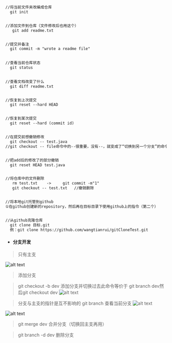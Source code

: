 ```txt

//将当前文件夹改编成仓库
  git init


//添加文件到仓库（文件修改后也用这个）
   git add readme.txt


//提交并备注
  git commit -m "wrote a readme file"
  

//查看当前仓库状态
  git status

  
//查看文档改变了什么 
  git diff readme.txt 


//恢复到上次提交
  git reset --hard HEAD 


//恢复到某次提交
  git reset --hard (commit id)


//在提交前想撤销修改
  git checkout -- test.java
//git checkout -- file命令中的--很重要，没有--，就变成了“切换到另一个分支”的命令，我们在后面的分支管理中会再次遇到git checkout命令。


//把add后的修改了的部分撤销
  git reset HEAD test.java


//将仓库中的文件删除
   rm test.txt    ->     git commit -m"1"
   git checkout -- test.txt   //撤销删除


//将本地git托管到github
①在github创建新的repository，然后再在目标目录下使用github上的指令（第二个）


//从github克隆仓库
  git clone 目标.git
  例：git clone https://github.com/wangtianrui/gitCloneTest.git

```
* #### 分支开发

>只有主支
>
![alt text](https://www.liaoxuefeng.com/files/attachments/0013849087937492135fbf4bbd24dfcbc18349a8a59d36d000/0)


>添加分支 

>git checkout -b dev   添加分支并切换过去此命令等价于 git branch dev然后git checkout dev
![alt text](https://www.liaoxuefeng.com/files/attachments/001384908811773187a597e2d844eefb11f5cf5d56135ca000/0)


>分支与主支的指针是互不影响的
>git branch 查看当前分支
![alt text](https://www.liaoxuefeng.com/files/attachments/0013849088235627813efe7649b4f008900e5365bb72323000/0)
>
![alt text](https://www.liaoxuefeng.com/files/attachments/00138490883510324231a837e5d4aee844d3e4692ba50f5000/0)

>git merge dev 合并分支（切换回主支再用）

>git branch -d dev 删除分支
